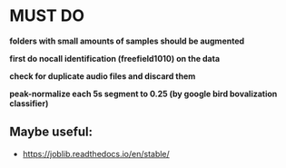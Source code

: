 # MUST DO

**folders with small amounts of samples should be augmented**

**first do nocall identification (freefield1010) on the data**

**check for duplicate audio files and discard them**

**peak-normalize each 5s segment to 0.25 (by google bird bovalization classifier)**

## Maybe useful:
 - https://joblib.readthedocs.io/en/stable/

